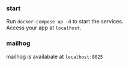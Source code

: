### start
Run `docker-compose up -d` to start the services.  
Access your app at `localhost`.  

### mailhog
mailhog is availabale at `localhost:8025`
